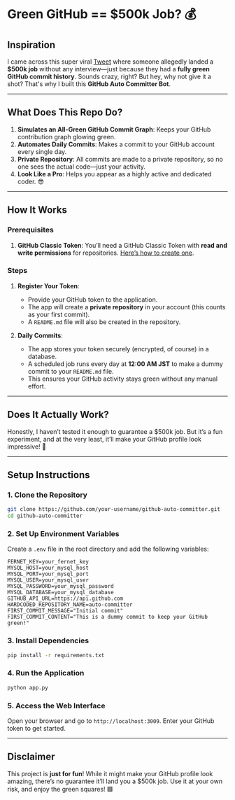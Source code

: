 # Green GitHub == $500k Job? 💰

## Inspiration

I came across this super viral [Tweet](https://x.com/RhysSullivan/status/1873104145709973624) where someone allegedly landed a **$500k job** without any interview—just because they had a **fully green GitHub commit history**. Sounds crazy, right? But hey, why not give it a shot? That's why I built this **GitHub Auto Committer Bot**.

---

## What Does This Repo Do?

1. **Simulates an All-Green GitHub Commit Graph**: Keeps your GitHub contribution graph glowing green.
2. **Automates Daily Commits**: Makes a commit to your GitHub account every single day.
3. **Private Repository**: All commits are made to a private repository, so no one sees the actual code—just your activity.
4. **Look Like a Pro**: Helps you appear as a highly active and dedicated coder. 😎

---

## How It Works

### Prerequisites
1. **GitHub Classic Token**: You’ll need a GitHub Classic Token with **read and write permissions** for repositories. [Here’s how to create one](https://docs.github.com/en/authentication/keeping-your-account-and-data-secure/managing-your-personal-access-tokens).

### Steps
1. **Register Your Token**:
   - Provide your GitHub token to the application.
   - The app will create a **private repository** in your account (this counts as your first commit).
   - A `README.md` file will also be created in the repository.

2. **Daily Commits**:
   - The app stores your token securely (encrypted, of course) in a database.
   - A scheduled job runs every day at **12:00 AM JST** to make a dummy commit to your `README.md` file.
   - This ensures your GitHub activity stays green without any manual effort.

---

## Does It Actually Work?

Honestly, I haven’t tested it enough to guarantee a $500k job. But it’s a fun experiment, and at the very least, it’ll make your GitHub profile look impressive! 🚀

---

## Setup Instructions

### 1. Clone the Repository
```bash
git clone https://github.com/your-username/github-auto-committer.git
cd github-auto-committer
```

### 2. Set Up Environment Variables
Create a `.env` file in the root directory and add the following variables:
```env
FERNET_KEY=your_fernet_key
MYSQL_HOST=your_mysql_host
MYSQL_PORT=your_mysql_port
MYSQL_USER=your_mysql_user
MYSQL_PASSWORD=your_mysql_password
MYSQL_DATABASE=your_mysql_database
GITHUB_API_URL=https://api.github.com
HARDCODED_REPOSITORY_NAME=auto-committer
FIRST_COMMIT_MESSAGE="Initial commit"
FIRST_COMMIT_CONTENT="This is a dummy commit to keep your GitHub green!"
```

### 3. Install Dependencies
```bash
pip install -r requirements.txt
```

### 4. Run the Application
```bash
python app.py
```

### 5. Access the Web Interface
Open your browser and go to `http://localhost:3009`. Enter your GitHub token to get started.

---

## Disclaimer

This project is **just for fun**! While it might make your GitHub profile look amazing, there’s no guarantee it’ll land you a $500k job. Use it at your own risk, and enjoy the green squares! 🟩
